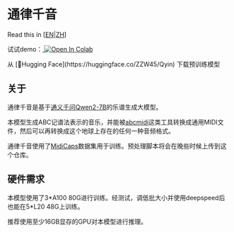 # 通律千音

Read this in [[EN](README.md)|<u>ZH</u>]   

<p>
    试试demo：<a target="_blank" href="https://colab.research.google.com/github/zwzheng45/so-vits-svc/blob/32k/%E2%80%9Csovits3_0%E4%B8%80%E9%94%AE%E8%84%9A%E6%9C%AC_ipynb%E2%80%9D%E7%9A%84%E5%89%AF%E6%9C%AC.ipynb">
        <img src="https://colab.research.google.com/assets/colab-badge.svg" alt="Open In Colab"/>
    </a>
</p>  
从 [🤗Hugging Face](https://huggingface.co/ZZW45/Qyin) 下载预训练模型

## 关于

通律千音是基于[通义千问Qwen2-7B](https://github.com/QwenLM/Qwen2)的乐谱生成大模型。

本模型生成ABC记谱法表示的音乐，并能被[abcmidi](https://sourceforge.net/projects/abcmidi/)这类工具转换成通用MIDI文件，然后可以再转换成这个地球上存在的任何一种音频格式。

通律千音使用了[MidiCaps](https://huggingface.co/datasets/amaai-lab/MidiCaps)数据集用于训练。预处理脚本将会在晚些时候上传到这个仓库。

## 硬件需求

本模型使用了3\*A100 80G进行训练。经测试，调低批大小并使用deepspeed后也能在5\*L20 48G上训练。

推荐使用至少16GB显存的GPU对本模型进行推理。